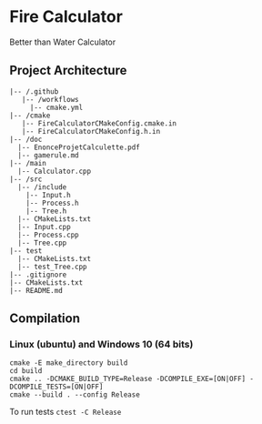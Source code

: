 # Fire Calculator

Better than Water Calculator

## Project Architecture

```
|-- /.github
   |-- /workflows
     |-- cmake.yml
|-- /cmake
   |-- FireCalculatorCMakeConfig.cmake.in
   |-- FireCalculatorCMakeConfig.h.in
|-- /doc
  |-- EnonceProjetCalculette.pdf
  |-- gamerule.md
|-- /main
  |-- Calculator.cpp
|-- /src
  |-- /include
    |-- Input.h
    |-- Process.h
    |-- Tree.h
  |-- CMakeLists.txt
  |-- Input.cpp
  |-- Process.cpp
  |-- Tree.cpp
|-- test
  |-- CMakeLists.txt
  |-- test_Tree.cpp
|-- .gitignore
|-- CMakeLists.txt
|-- README.md
```

## Compilation

### Linux (ubuntu) and Windows 10 (64 bits)

```
cmake -E make_directory build 
cd build
cmake .. -DCMAKE_BUILD_TYPE=Release -DCOMPILE_EXE=[ON|OFF] -DCOMPILE_TESTS=[ON|OFF]
cmake --build . --config Release
```

To run tests
```ctest -C Release```
